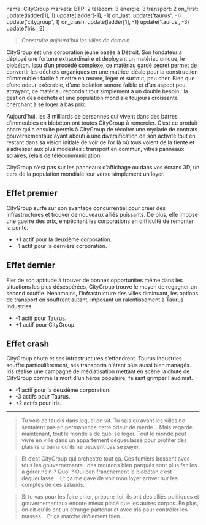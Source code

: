 name: CityGroup
markets:
    BTP: 2
    télécom: 3
    énergie: 3
    transport: 2
on_first:
    update(ladder[1], 1)
    update(ladder[-1], -1)
on_last:
    update('taurus', -1)
    update('citygroup', 1)
on_crash:
    update(ladder[1], -1)
    update('taurus', -3)
    update('iris', 2)
    
> *Construire aujourd’hui les villes de demain*

CityGroup est une corporation jeune basée à Détroit. Son fondateur a déployé une fortune extraordinaire et déployant un matériau unique, le biobéton. Issu d’un procédé complexe, ce matériau gardé secret permet de convertir les déchets organiques en une matrice idéale pour la construction d’immeuble : facile à mettre en œuvre, léger et surtout, peu cher. Bien que d’une odeur exécrable, d’une isolation sonore faible et d’un aspect peu attrayant, ce matériau répondait tout simplement à un double besoin : la gestion des déchets et une population mondiale toujours croissante cherchant à se loger à bas prix. 


Aujourd’hui, les 3 milliards de personnes qui vivent dans des barres d’immeubles en biobéton ont toutes CityGroup à remercier. C’est ce produit phare qui a ensuite permis à CityGroup de récolter une myriade de contrats gouvernementaux ayant abouti à une diversification de son activité tout en restant dans sa vision initiale de voir de l’or là où tous voient de la fiente et s’adresser aux plus modestes : transport en commun, vitres panneaux solaires, relais de télécommunication, 


CityGroup n’est pas sur les panneaux d’affichage ou dans vos écrans 3D, un tiers de la population mondiale leur verse simplement un loyer.


## Effet premier
CityGroup surfe sur son avantage concurrentiel pour créer des infrastructures et trouver de nouveaux alliés puissants. De plus, elle impose une guerre des prix, empêchant les corporations en difficulté de remonter la pente.

* +1 actif pour la deuxième corporation.
* -1 actif pour la dernière corporation.

## Effet dernier
Fier de son aptitude à trouver de bonnes opportunités même dans les situations les plus désespérées, CityGroup trouve le moyen de regagner un second souffle. Néanmoins, l'infrastructure des villes diminuant, les options de transport en souffrent autant, imposant un ralentissement à Taurus Industries.

* -1 actif pour Taurus.
* +1 actif pour CityGroup.

## Effet crash
CityGroup chute et ses infrastructures s’effondrent. Taurus Industries souffre particulièrement, ses transports n'étant plus aussi bien managés. Iris réalise une campagne de médiatisation mettant en scène la chute de CityGroup comme la mort d'un héros populaire, faisant grimper l'audimat.

* -1 actif pour la deuxième corporation.
* -3 actifs pour Taurus.
* +2 actifs pour Iris.

---

>Tu vois ce taudis dans lequel on vit. Tu sais qu’avant les villes ne sentaient pas en permanence cette odeur de merde… Mais regarde maintenant, tout le monde a de quoi se loger. Tout le monde peut vivre en ville dans un appartement dégueulasse pour profiter des plaisirs urbains qu’ils ne peuvent pas se payer. 

>Et c’est CityGroup qui orchestre tout ça. Ces fumiers bossent avec tous les gouvernements : des moutons bien parqués sont plus faciles à gérer hein ? Quoi ? Oui ben franchement le biobéton c’est dégueulasse… Et ça me gave de voir mon loyer arriver sur les comptes de ces salauds. 

>Si tu vas pour les faire chier, prépare-toi, ils ont des alliés politiques et gouvernementaux encore mieux placé que les autres corpos. En plus, on dit qu'ils ont un étrange partenariat avec Iris pour contrôler les masses… Et ça marche drôlement bien…
